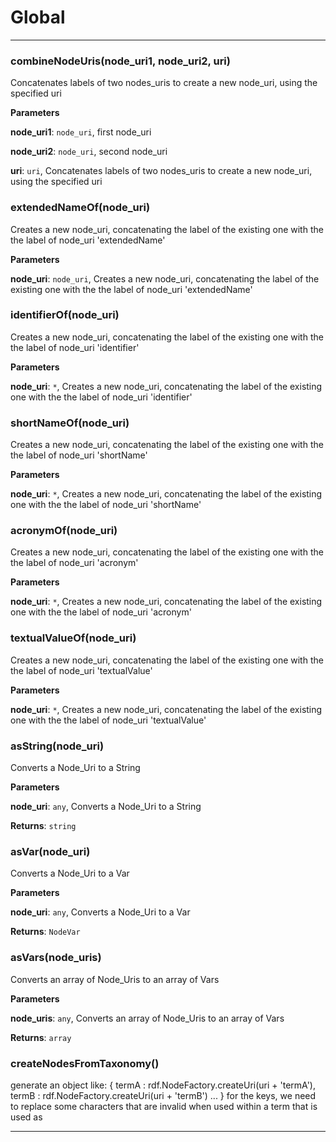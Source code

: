 # Global





* * *

### combineNodeUris(node_uri1, node_uri2, uri) 

Concatenates labels of two nodes_uris to create a new node_uri,
using the specified uri

**Parameters**

**node_uri1**: `node_uri`, first node_uri

**node_uri2**: `node_uri`, second node_uri

**uri**: `uri`, Concatenates labels of two nodes_uris to create a new node_uri,
using the specified uri



### extendedNameOf(node_uri) 

Creates a new node_uri, concatenating the label of the existing one 
with the the label of node_uri 'extendedName'

**Parameters**

**node_uri**: `node_uri`, Creates a new node_uri, concatenating the label of the existing one 
with the the label of node_uri 'extendedName'



### identifierOf(node_uri) 

Creates a new node_uri, concatenating the label of the existing one 
with the the label of node_uri 'identifier'

**Parameters**

**node_uri**: `*`, Creates a new node_uri, concatenating the label of the existing one 
with the the label of node_uri 'identifier'



### shortNameOf(node_uri) 

Creates a new node_uri, concatenating the label of the existing one 
with the the label of node_uri 'shortName'

**Parameters**

**node_uri**: `*`, Creates a new node_uri, concatenating the label of the existing one 
with the the label of node_uri 'shortName'



### acronymOf(node_uri) 

Creates a new node_uri, concatenating the label of the existing one 
with the the label of node_uri 'acronym'

**Parameters**

**node_uri**: `*`, Creates a new node_uri, concatenating the label of the existing one 
with the the label of node_uri 'acronym'



### textualValueOf(node_uri) 

Creates a new node_uri, concatenating the label of the existing one 
with the the label of node_uri 'textualValue'

**Parameters**

**node_uri**: `*`, Creates a new node_uri, concatenating the label of the existing one 
with the the label of node_uri 'textualValue'



### asString(node_uri) 

Converts a Node_Uri to a String

**Parameters**

**node_uri**: `any`, Converts a Node_Uri to a String

**Returns**: `string`


### asVar(node_uri) 

Converts a Node_Uri to a Var

**Parameters**

**node_uri**: `any`, Converts a Node_Uri to a Var

**Returns**: `NodeVar`


### asVars(node_uris) 

Converts an array of Node_Uris to an
array of Vars

**Parameters**

**node_uris**: `any`, Converts an array of Node_Uris to an
array of Vars

**Returns**: `array`


### createNodesFromTaxonomy() 

generate an object like:
{
  termA : rdf.NodeFactory.createUri(uri + 'termA'),
 termB : rdf.NodeFactory.createUri(uri + 'termB')
 ...
}
for the keys, we need to replace some characters that
are invalid when used within a term that is used as




* * *










